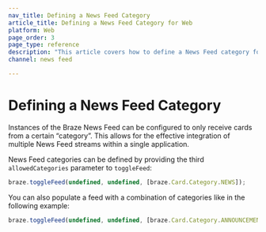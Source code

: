```yaml
---
nav_title: Defining a News Feed Category
article_title: Defining a News Feed Category for Web
platform: Web
page_order: 3
page_type: reference
description: "This article covers how to define a News Feed category for your web application."
channel: news feed

---
```


# Defining a News Feed Category

Instances of the Braze News Feed can be configured to only receive cards from a certain “category”. This allows for the effective integration of multiple News Feed streams within a single application.

News Feed categories can be defined by providing the third `allowedCategories` parameter to `toggleFeed`:

``` javascript
braze.toggleFeed(undefined, undefined, [braze.Card.Category.NEWS]);
```

You can also populate a feed with a combination of categories like in the following example:

``` javascript
braze.toggleFeed(undefined, undefined, [braze.Card.Category.ANNOUNCEMENTS, braze.Card.Category.NEWS]);
```
